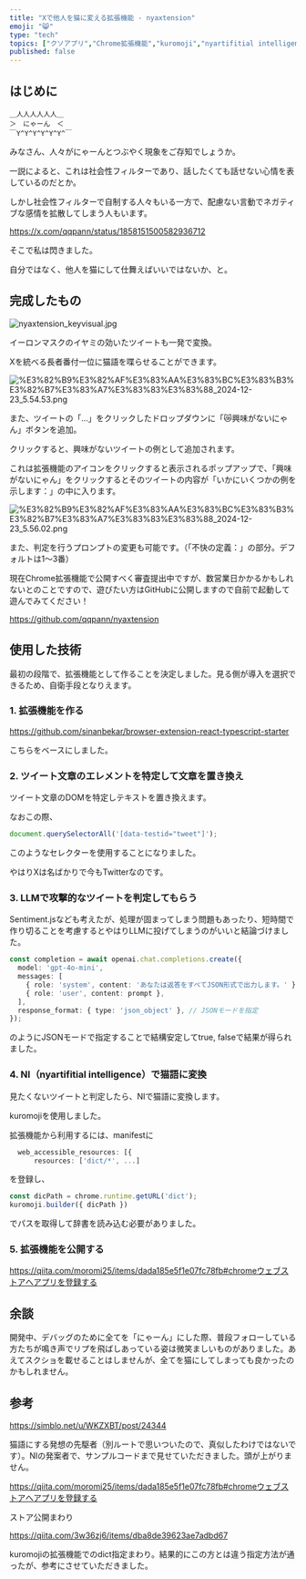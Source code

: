 ```yaml
---
title: "Xで他人を猫に変える拡張機能 - nyaxtension"
emoji: "😸"
type: "tech"
topics: ["クソアプリ","Chrome拡張機能","kuromoji","nyartifitial intelligence","個人開発"]
published: false
---
```


## はじめに


```text
＿人人人人人人＿
＞　にゃーん　＜
￣Y^Y^Y^Y^Y^Y^￣
```


みなさん、人々がにゃーんとつぶやく現象をご存知でしょうか。


一説によると、これは社会性フィルターであり、話したくても話せない心情を表しているのだとか。


しかし社会性フィルターで自制する人々もいる一方で、配慮ない言動でネガティブな感情を拡散してしまう人もいます。


https://x.com/qqpann/status/1858151500582936712


そこで私は閃きました。


自分ではなく、他人を猫にして仕舞えばいいではないか、と。


## 完成したもの


![nyaxtension_keyvisual.jpg](https://api.notcms.com/v1/images/d5e70cad-ac7c-4da9-b852-1a91d9b660ad)


イーロンマスクのイヤミの効いたツイートも一発で変換。


Xを統べる長者番付一位に猫語を喋らせることができます。


![%E3%82%B9%E3%82%AF%E3%83%AA%E3%83%BC%E3%83%B3%E3%82%B7%E3%83%A7%E3%83%83%E3%83%88_2024-12-23_5.54.53.png](https://api.notcms.com/v1/images/3ef0052b-9fa2-4b74-a255-43b160ffde74)


また、ツイートの「…」をクリックしたドロップダウンに「😿興味がないにゃん」ボタンを追加。


クリックすると、興味がないツイートの例として追加されます。


これは拡張機能のアイコンをクリックすると表示されるポップアップで、「興味がないにゃん」をクリックするとそのツイートの内容が「いかにいくつかの例を示します：」の中に入ります。


![%E3%82%B9%E3%82%AF%E3%83%AA%E3%83%BC%E3%83%B3%E3%82%B7%E3%83%A7%E3%83%83%E3%83%88_2024-12-23_5.56.02.png](https://api.notcms.com/v1/images/fe5cf6b3-98f2-4fa8-b4ad-e803d7d21cdd)


また、判定を行うプロンプトの変更も可能です。（「不快の定義：」の部分。デフォルトは1〜3番）


現在Chrome拡張機能で公開すべく審査提出中ですが、数営業日かかるかもしれないとのことですので、遊びたい方はGitHubに公開しますので自前で起動して遊んでみてください！


https://github.com/qqpann/nyaxtension


## 使用した技術


最初の段階で、拡張機能として作ることを決定しました。見る側が導入を選択できるため、自衛手段となりえます。


### 1. 拡張機能を作る


https://github.com/sinanbekar/browser-extension-react-typescript-starter


こちらをベースにしました。


### 2. ツイート文章のエレメントを特定して文章を置き換え


ツイート文章のDOMを特定しテキストを置き換えます。


なおこの際、


```typescript
document.querySelectorAll('[data-testid="tweet"]');
```


このようなセレクターを使用することになりました。


やはりXは名ばかりで今もTwitterなのです。


### 3. LLMで攻撃的なツイートを判定してもらう


Sentiment.jsなども考えたが、処理が固まってしまう問題もあったり、短時間で作り切ることを考慮するとやはりLLMに投げてしまうのがいいと結論づけました。


```typescript
const completion = await openai.chat.completions.create({
  model: 'gpt-4o-mini',
  messages: [
    { role: 'system', content: 'あなたは返答をすべてJSON形式で出力します。' },
    { role: 'user', content: prompt },
  ],
  response_format: { type: 'json_object' }, // JSONモードを指定
});
```


のようにJSONモードで指定することで結構安定してtrue, falseで結果が得られました。


### 4. NI（nyartifitial intelligence）で猫語に変換


見たくないツイートと判定したら、NIで猫語に変換します。


kuromojiを使用しました。


拡張機能から利用するには、manifestに


```typescript
  web_accessible_resources: [{
      resources: ['dict/*', ...]
```


を登録し、


```typescript
const dicPath = chrome.runtime.getURL('dict');
kuromoji.builder({ dicPath })
```


でパスを取得して辞書を読み込む必要がありました。


### 5. 拡張機能を公開する


https://qiita.com/moromi25/items/dada185e5f1e07fc78fb#chromeウェブストアへアプリを登録する


## 余談


開発中、デバッグのために全てを「にゃーん」にした際、普段フォローしている方たちが鳴き声でリプを飛ばしあっている姿は微笑ましいものがありました。あえてスクショを載せることはしませんが、全てを猫にしてしまっても良かったのかもしれません。


## 参考


https://simblo.net/u/WKZXBT/post/24344


猫語にする発想の先駆者（別ルートで思いついたので、真似したわけではないです）。NIの発案者で、サンプルコードまで見せていただきました。頭が上がりません。


https://qiita.com/moromi25/items/dada185e5f1e07fc78fb#chromeウェブストアへアプリを登録する


ストア公開まわり


https://qiita.com/3w36zj6/items/dba8de39623ae7adbd67


kuromojiの拡張機能でのdict指定まわり。結果的にこの方とは違う指定方法が通ったが、参考にさせていただきました。

